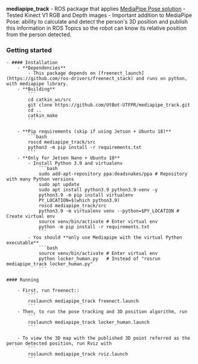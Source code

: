 **mediapipe_track**
    - ROS package that applies [MediaPipe Pose solution](https://google.github.io/mediapipe/solutions/pose) 
    - Tested Kinect V1 RGB and Depth images 
    - Important addition to MediaPipe Pose: ability to calculate and detect the person's 3D position and publish this information in ROS Topics so the robot can know its relative position from the person detected.

### Getting started
    - #### Installation
        - **Dependencies**
            - This package depends on [freenect_launch](https://github.com/ros-drivers/freenect_stack) and runs on python, with mediapipe library.
        - **Building**
            ```
            cd catkin_ws/src
            git clone https://github.com/UtBot-UTFPR/mediapipe_track.git
            cd ..
            catkin_make
            ```

        - **Pip requirements (skip if using Jetson + Ubuntu 18)**
            ```bash
            roscd mediapipe_track/src
            python3 -m pip install -r requirements.txt
            ```
        - **Only for Jetson Nano + Ubuntu 18**
            - Install Python 3.9 and virtualenv
                ```bash
                sudo add-apt-repository ppa:deadsnakes/ppa # Repository with many Python versions
                sudo apt update
                sudo apt install python3.9 python3.9-venv -y
                python3.9 -m pip install virtualenv
                PY_LOCATION=$(which python3.9)
                roscd mediapipe_track/src
                python3.9 -m virtualenv venv --python=$PY_LOCATION # Create virtual env
                source venv/bin/activate # Enter virtual env
                python -m pip install -r requirements.txt
                ```
            - You should **only use Mediapipe with the virtual Python executable**
                ```bash
                source venv/bin/activate # Enter virtual env
                python locker_human.py   # Instead of "rosrun mediapipe_track locker_human.py"
                ```

    #### Running

        - First, run freenect::
            ```
            roslaunch mediapipe_track freenect.launch
            ```
        - Then, to run the pose tracking and 3D position algorithm, run
            ```
            roslaunch mediapipe_track locker_human.launch
            ```

        - To view the 3D map with the published 3D point referred as the person detected position, run Rviz with
            ```
            roslaunch mediapipe_track rviz.launch
            ```
